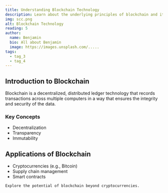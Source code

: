 ```yaml
---
title: Understanding Blockchain Technology
description: Learn about the underlying principles of blockchain and its applications
img: scc.png
alt: Blockchain Technology
reading: 5
author:
  name: Benjamin
  bio: All about Benjamin
  image: https://images.unsplash.com/.....
tags:
  - tag_3
  - tag_4
---
```


## Introduction to Blockchain

Blockchain is a decentralized, distributed ledger technology that records transactions across multiple computers in a way that ensures the integrity and security of the data.

### Key Concepts

- Decentralization
- Transparency
- Immutability

## Applications of Blockchain

- Cryptocurrencies (e.g., Bitcoin)
- Supply chain management
- Smart contracts

```markdown[blockchain-technology.md]
Explore the potential of blockchain beyond cryptocurrencies.
```

<info-box>
  <template #info-box>
    Stay updated with the latest developments in blockchain technology.
  </template>
</info-box>
